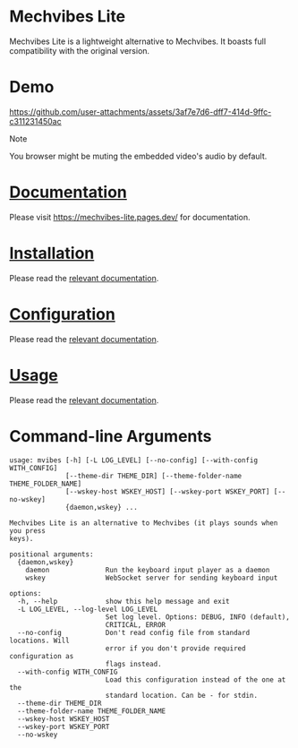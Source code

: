 # Mechvibes Lite
Mechvibes Lite is a lightweight alternative to Mechvibes. It boasts full compatibility with the original version.

# Demo
https://github.com/user-attachments/assets/3af7e7d6-dff7-414d-9ffc-c311231450ac

> [!NOTE]
> You browser might be muting the embedded video's audio by default.

# [Documentation](https://mechvibes-lite.pages.dev/)
Please visit <https://mechvibes-lite.pages.dev/> for documentation.

# [Installation](https://mechvibes-lite.pages.dev/#installation)
Please read the [relevant documentation](https://mechvibes-lite.pages.dev/#installation).

# [Configuration](https://mechvibes-lite.pages.dev/#configuration)
Please read the [relevant documentation](https://mechvibes-lite.pages.dev/#configuration).

# [Usage](https://mechvibes-lite.pages.dev/#usage)
Please read the [relevant documentation](https://mechvibes-lite.pages.dev/#usage).

# Command-line Arguments
```
usage: mvibes [-h] [-L LOG_LEVEL] [--no-config] [--with-config WITH_CONFIG]
              [--theme-dir THEME_DIR] [--theme-folder-name THEME_FOLDER_NAME]
              [--wskey-host WSKEY_HOST] [--wskey-port WSKEY_PORT] [--no-wskey]
              {daemon,wskey} ...

Mechvibes Lite is an alternative to Mechvibes (it plays sounds when you press
keys).

positional arguments:
  {daemon,wskey}
    daemon              Run the keyboard input player as a daemon
    wskey               WebSocket server for sending keyboard input

options:
  -h, --help            show this help message and exit
  -L LOG_LEVEL, --log-level LOG_LEVEL
                        Set log level. Options: DEBUG, INFO (default),
                        CRITICAL, ERROR
  --no-config           Don't read config file from standard locations. Will
                        error if you don't provide required configuration as
                        flags instead.
  --with-config WITH_CONFIG
                        Load this configuration instead of the one at the
                        standard location. Can be - for stdin.
  --theme-dir THEME_DIR
  --theme-folder-name THEME_FOLDER_NAME
  --wskey-host WSKEY_HOST
  --wskey-port WSKEY_PORT
  --no-wskey
```
